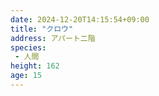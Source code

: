 ```yaml
---
date: 2024-12-20T14:15:54+09:00
title: "クロウ"
address: アパート二階
species:
 - 人間
height: 162
age: 15
---
```


